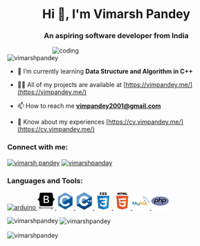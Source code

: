 <h1 align="center">Hi 👋, I'm Vimarsh Pandey</h1>
<h3 align="center">An aspiring software developer from India</h3>

<img align="right" alt="coding" width="400" src="https://media1.giphy.com/media/v1.Y2lkPTc5MGI3NjExem84NDhiMnE0cm8wZTZxZ2cyNHpmN2hqN21nbXgwa2djY2d0Y3Q0MSZlcD12MV9naWZzX3NlYXJjaCZjdD1n/qgQUggAC3Pfv687qPC/giphy.gif">

<p align="left"> <img src="https://komarev.com/ghpvc/?username=vimarshpandey&label=Profile%20views&color=0e75b6&style=flat" alt="vimarshpandey" /> </p>

- 🌱 I’m currently learning **Data Structure and Algorithm in C++**

- 👨‍💻 All of my projects are available at [https://vimpandey.me/](https://vimpandey.me/)

- 📫 How to reach me **vimpandey2001@gmail.com**

- 📄 Know about my experiences [https://cv.vimpandey.me/](https://cv.vimpandey.me/)

<h3 align="left">Connect with me:</h3>
<p align="left">
<a href="https://linkedin.com/in/vimarsh pandey" target="blank"><img align="center" src="https://raw.githubusercontent.com/rahuldkjain/github-profile-readme-generator/master/src/images/icons/Social/linked-in-alt.svg" alt="vimarsh pandey" height="30" width="40" /></a>
<a href="https://instagram.com/vimarshpanday" target="blank"><img align="center" src="https://raw.githubusercontent.com/rahuldkjain/github-profile-readme-generator/master/src/images/icons/Social/instagram.svg" alt="vimarshpanday" height="30" width="40" /></a>
</p>

<h3 align="left">Languages and Tools:</h3>
<p align="left"> <a href="https://www.arduino.cc/" target="_blank" rel="noreferrer"> <img src="https://cdn.worldvectorlogo.com/logos/arduino-1.svg" alt="arduino" width="40" height="40"/> </a> <a href="https://getbootstrap.com" target="_blank" rel="noreferrer"> <img src="https://raw.githubusercontent.com/devicons/devicon/master/icons/bootstrap/bootstrap-plain-wordmark.svg" alt="bootstrap" width="40" height="40"/> </a> <a href="https://www.cprogramming.com/" target="_blank" rel="noreferrer"> <img src="https://raw.githubusercontent.com/devicons/devicon/master/icons/c/c-original.svg" alt="c" width="40" height="40"/> </a> <a href="https://www.w3schools.com/cpp/" target="_blank" rel="noreferrer"> <img src="https://raw.githubusercontent.com/devicons/devicon/master/icons/cplusplus/cplusplus-original.svg" alt="cplusplus" width="40" height="40"/> </a> <a href="https://www.w3schools.com/css/" target="_blank" rel="noreferrer"> <img src="https://raw.githubusercontent.com/devicons/devicon/master/icons/css3/css3-original-wordmark.svg" alt="css3" width="40" height="40"/> </a> <a href="https://www.w3.org/html/" target="_blank" rel="noreferrer"> <img src="https://raw.githubusercontent.com/devicons/devicon/master/icons/html5/html5-original-wordmark.svg" alt="html5" width="40" height="40"/> </a> <a href="https://www.mysql.com/" target="_blank" rel="noreferrer"> <img src="https://raw.githubusercontent.com/devicons/devicon/master/icons/mysql/mysql-original-wordmark.svg" alt="mysql" width="40" height="40"/> </a> <a href="https://www.php.net" target="_blank" rel="noreferrer"> <img src="https://raw.githubusercontent.com/devicons/devicon/master/icons/php/php-original.svg" alt="php" width="40" height="40"/> </a> </p>

<p><img align="left" src="https://github-readme-stats.vercel.app/api/top-langs?username=vimarshpandey&show_icons=true&locale=en&layout=compact" alt="vimarshpandey" /></p>

<p>&nbsp;<img align="center" src="https://github-readme-stats.vercel.app/api?username=vimarshpandey&show_icons=true&locale=en" alt="vimarshpandey" /></p>

<p><img align="center" src="https://github-readme-streak-stats.herokuapp.com/?user=vimarshpandey&" alt="vimarshpandey" /></p>
